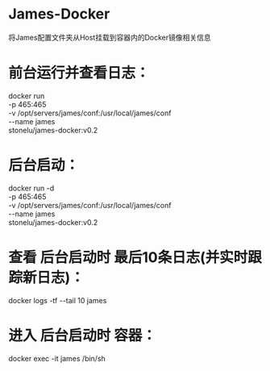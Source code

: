 # James-Docker
将James配置文件夹从Host挂载到容器内的Docker镜像相关信息

# 前台运行并查看日志：
docker run \
  -p 465:465 \
  -v /opt/servers/james/conf:/usr/local/james/conf \
  --name james \
  stonelu/james-docker:v0.2

# 后台启动：
docker run -d \
  -p 465:465 \
  -v /opt/servers/james/conf:/usr/local/james/conf \
  --name james \
  stonelu/james-docker:v0.2
  
# 查看 后台启动时 最后10条日志(并实时跟踪新日志)：
docker logs -tf --tail 10 james

# 进入 后台启动时 容器：
docker exec -it james /bin/sh
